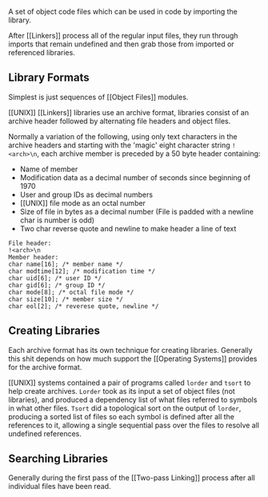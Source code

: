 A set of object code files which can be used in code by importing the library.

After [[Linkers]] process all of the regular input files, they run through imports that remain undefined and then grab those from imported or referenced libraries.

## Library Formats

Simplest is just sequences of [[Object Files]] modules.

[[UNIX]] [[Linkers]] libraries use an archive format, libraries consist of an archive header followed by alternating file headers and object files.

Normally a variation of the following, using only text characters in the archive headers and starting with the 'magic' eight character string `!<arch>\n`, each archive member is preceded by a 50 byte header containing:
- Name of member
- Modification data as a decimal number of seconds since beginning of 1970
- User and group IDs as decimal numbers
- [[UNIX]] file mode as an octal number
- Size of file in bytes as a decimal number (File is padded with a newline char is number is odd)
- Two char reverse quote and newline to make header a line of text

```
File header:
!<arch>\n
Member header:
char name[16]; /* member name */
char modtime[12]; /* modification time */
char uid[6]; /* user ID */
char gid[6]; /* group ID */
char mode[8]; /* octal file mode */
char size[10]; /* member size */
char eol[2]; /* reverese quote, newline */
```

## Creating Libraries

Each archive format has its own technique for creating libraries. Generally this shit depends on how much support the [[Operating Systems]] provides for the archive format.

[[UNIX]] systems contained a pair of programs called `lorder` and `tsort` to help
create archives. `Lorder` took as its input a set of object files (not libraries),
and produced a dependency list of what files referred to symbols in what
other files. `Tsort` did a topological sort on the output of `lorder`, producing a sorted list of files so each symbol is defined after all the references to it, allowing a single sequential pass over the files to resolve all undefined references.

## Searching Libraries

Generally during the first pass of the [[Two-pass Linking]] process after all individual files have been read.



